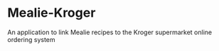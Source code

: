 # Mealie-Kroger
An application to link Mealie recipes to the Kroger supermarket online ordering system
